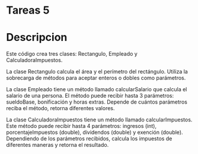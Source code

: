 # Tareas 5
# Descripcion
Este código crea tres clases: 
Rectangulo, Empleado y CalculadoraImpuestos.

La clase Rectangulo calcula el área y el perímetro del rectángulo. 
Utiliza la sobrecarga de métodos para aceptar enteros o dobles como parámetros.

La clase Empleado tiene un método llamado calcularSalario que calcula el salario de una persona. 
El método puede recibir hasta 3 parámetros: sueldoBase, bonificación y horas extras. 
Depende de cuántos parámetros reciba el método, retorna diferentes valores.

La clase CalculadoraImpuestos tiene un método llamado calcularImpuestos. 
Este método puede recibir hasta 4 parámetros: 
ingresos (int), porcentajeImpuestos (double), dividendos (double) y exención (double). 
Dependiendo de los parámetros recibidos, calcula los impuestos de diferentes maneras y retorna el resultado.